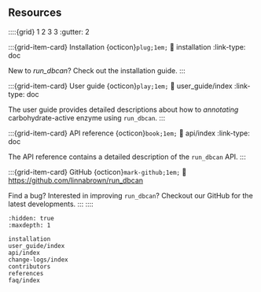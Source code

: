 ```{include} ../README.md

```

## Resources

::::{grid} 1 2 3 3
:gutter: 2

:::{grid-item-card} Installation {octicon}`plug;1em;`
:link: installation
:link-type: doc

New to _run_dbcan_? Check out the installation guide.
:::

:::{grid-item-card} User guide {octicon}`play;1em;`
:link: user_guide/index
:link-type: doc

The user guide provides detailed descriptions about how to _annotating_ carbohydrate-active enzyme using `run_dbcan`.
:::

:::{grid-item-card} API reference {octicon}`book;1em;`
:link: api/index
:link-type: doc

The API reference contains a detailed description of
the `run_dbcan` API.
:::

:::{grid-item-card} GitHub {octicon}`mark-github;1em;`
:link: https://github.com/linnabrown/run_dbcan

Find a bug? Interested in improving `run_dbcan`? Checkout our GitHub for the latest developments.
:::
::::

```{toctree}
:hidden: true
:maxdepth: 1

installation
user_guide/index
api/index
change-logs/index
contributors
references
faq/index
```
